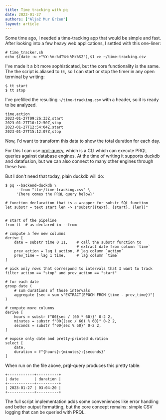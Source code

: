 ```yaml
---
title: Time tracking with pq
date: 2023-01-27
authors: ["Aljaž Mur Eržen"]
layout: article
---
```


Some time ago, I needed a time-tracking app that would be simple and fast. After
looking into a few heavy web applications, I settled with this one-liner:

```
# time_tracker.sh
echo $(date -u +"%Y-%m-%dT%H:%M:%SZ"),$1 >> ~/time-tracking.csv
```

I've made it a bit more sophisticated, but the core functionality is the same.
The the script is aliased to `tt`, so I can start or stop the timer in any open
terminal by writing:

```
$ tt start
$ tt stop
```

I've prefilled the resulting `~/time-tracking.csv` with a header, so it is ready
to be analyzed.

```
time,action
2023-01-27T09:26:33Z,start
2023-01-27T10:12:50Z,stop
2023-01-27T12:54:04Z,start
2023-01-27T15:12:07Z,stop
```

Now, I'd want to transform this data to show the total duration for each day.

For this I can use [prql-query](https://github.com/PRQL/prql-query), which is a
CLI which can execute PRQL queries against database engines. At the time of
writing it supports duckdb and datafusion, but we can also connect to many other
engines through these two.

But I don't need that today, plain duckdb will do:

```
$ pq --backend=duckdb \
     --from "tt=~/time-tracking.csv" \
     '{here comes the PRQL query below}'
```

```prql
# function declaration that is a wrapper for substr SQL function
let substr = text start len -> s"substr({text}, {start}, {len})"


# start of the pipeline
from tt  # as declared in --from

# compute a few new columns
derive [
    date = substr time 0 11,    # call the substr function to
                                # extract date from column `time`
    prev_action = lag 1 action, # lag column `action`
    prev_time = lag 1 time,     # lag column `time`
]

# pick only rows that correspond to intervals that I want to track
filter action == "stop" and prev_action == "start"

# for each date
group date (
    # sum durations of those intervals
    aggregate [sec = sum s"EXTRACT(EPOCH FROM {time - prev_time})"]
)

# compute more columns
derive [
    hours = substr f"00{sec / (60 * 60)}" 0-2 2,
    minutes = substr f"00{(sec / 60) % 60}" 0-2 2,
    seconds = substr f"00{sec % 60}" 0-2 2,
]

# expose only date and pretty-printed duration
select [
    date,
    duration = f"{hours}:{minutes}:{seconds}"
]
```

When run on the file above, prql-query produces this pretty table:

```
+------------+----------+
| date       | duration |
+------------+----------+
| 2023-01-27 | 03:04:20 |
+------------+----------+
```

The full script implementation adds some conveniences like error handling and
better output formatting, but the core concept remains: simple CSV logging that
can be queried with PRQL.
